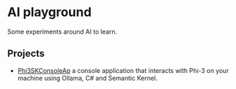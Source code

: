 # AI playground

Some experiments around AI to learn.

## Projects

* [Phi3SKConsoleAp](https://github.com/laurentkempe/aiPlayground/tree/main/Phi3SKConsoleApp) a console application that interacts with Phi-3 on your machine using Ollama, C# and Semantic Kernel.